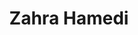 ---
# Display name
title: Zahra Hamedi

# Full name (for SEO)
first_name: Zahra
last_name: Hamedi

weight: 13
# Username (this should match the folder name)
authors:
  - zahra

# Is this the primary user of the site?
superuser: false

# Role/position
role: PhD Candidate

# Organizations/Affiliations
organizations:
  - name: Division of Neuroradiology, Universitätsklinikum Bonn
    url: ''

# Short bio (displayed in user profile at end of posts)
bio: 

interests:
  - AI in healthcare and medical imaging
  - Computer Vision
  - CCI-Bonn

education:
  courses:
    - course: MSc in AI in medicine
      institution: University of Bern
      year: 2024
 
    

social:
# Link to a PDF of your resume/CV from the About widget.
# To enable, copy your resume/CV to `static/files/cv.pdf` and uncomment the lines below.
# - icon: cv
#   icon_pack: ai
#   link: files/cv.pdf
- icon: envelope
  icon_pack: fas
  link: 'mailto:zahra.hamedi@ukbonn.de'
- icon: linkedin
  icon_pack: fab
  link: https://www.linkedin.com/in/zahra-hamedi-794045280
- icon: github
  icon_pack: fab
  link: https://github.com/hastih

# Enter email to display Gravatar (if Gravatar enabled in Config)
email: ''

# Organizational groups that you belong to (for People widget)
#   Set this to `[]` or comment out if you are not using People widget.
user_groups:
  - Research team members
---